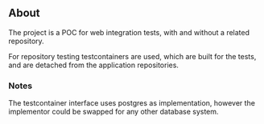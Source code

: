 ## About

The project is a POC for web integration tests, with and without a related repository.

For repository testing testcontainers are used, which are built for the tests, and are detached from the application repositories.

### Notes

The testcontainer interface uses postgres as implementation, however the implementor could be swapped for any other database system.